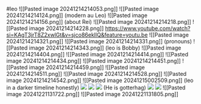 #leo 
![[Pasted image 20241214214053.png]]
![[Pasted image 20241214214124.png]]
(modern au Leo)
![[Pasted image 20241214214156.png]]
(about Rei)
![[Pasted image 20241214214218.png]]
![[Pasted image 20241214214228.png]]
https://www.youtube.com/watch?si=KAgT3jrT8Z2xwlGt&v=sjco86ekIlQ&feature=youtu.be
![[Pasted image 20241214214321.png]]
![[Pasted image 20241214214331.png]]
(pronouns)
![[Pasted image 20241214214343.png]]
(leo is Bobby)
![[Pasted image 20241214214404.png]]
![[Pasted image 20241214214414.png]]
![[Pasted image 20241214214434.png]]
![[Pasted image 20241214214451.png]]
![[Pasted image 20241214214459.png]]
![[Pasted image 20241214214511.png]]
![[Pasted image 20241214214528.png]]
![[Pasted image 20241214214542.png]]
![[Pasted image 20241215002509.png]]
(leo in a darker timeline honestly)
**![](https://lh7-rt.googleusercontent.com/docsz/AD_4nXc6NyVhrrJNLen7cvNE9rg45kDKe2lmdcHIdn8iAiGfbW6vjEpRJNXCqxY-Jiu6MWeVI47paOA1oEveZEIjglyuhGKtonUHoGTtm9XiL2ZEPD8mT8oQKZ6CMydynF_xP8-e2fc1CQ?key=ArE9gjGx41F-QdnnpTPqXmu4)**
**![](https://lh7-rt.googleusercontent.com/docsz/AD_4nXd0nWthx3dWeQSmu_t2Cac1xNkIKEuG2f_0ivb9Uea8BqFZoJy7H_4KKQzV33CQ80799gL27p9KYuI_snTvIO-eQW9vzO2Ug_6irwr88BHL-YV9MRhjB9WMsOcucV9jZIQPQJiqaA?key=ArE9gjGx41F-QdnnpTPqXmu4)**
**![](https://lh7-rt.googleusercontent.com/docsz/AD_4nXedr3BAeVHy1Xq3Yaz3yIawb_16xYJC1CHY6WOLPsEwm-2ahz5Z22pDqv6OGM6N5rl2uBvTW-dexRDIMba72HkluJTlIIgsXTIujBOWjrBetFVg9ZHMqyt23SV1-cZeiADdieiyqA?key=ArE9gjGx41F-QdnnpTPqXmu4)**
(He is gotterhag)
**![](https://lh7-rt.googleusercontent.com/docsz/AD_4nXcvukIbPZqHUmsZ0JlIxoTwKc1MpFW77uq1vUTFBdUmuxXodB0R0RDwsxiNYgb8QqEX5Ezhy6ipF4i1d7cCd82nghBRXlPbDeOkk6N1yMjt2IxnHJyfL-qIsdkP3wjm9EkqF34w?key=ArE9gjGx41F-QdnnpTPqXmu4)**
**![](https://lh7-rt.googleusercontent.com/docsz/AD_4nXfXwedxtKQutRyWKWoBvy2mJIKeESpUYS2DqhS60fJGEcxcgegjwa7IhVb_ZH96N2Ao-qZRkOvJa1Y4G_eVU-MG5W7OutxnuBd8BILuooXyOeA-u2ARThocSxdq6C5i4ZLK7oWr1g?key=ArE9gjGx41F-QdnnpTPqXmu4)**
![[Pasted image 20241221131722.png]]
![[Pasted image 20241221131805.png]]
